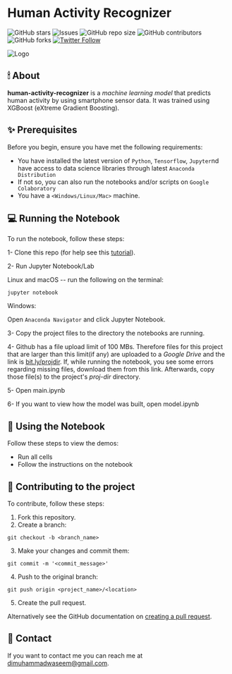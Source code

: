 # Human Activity Recognizer

<!--- These are examples. See https://shields.io for others or to customize this set of shields. You might want to include dependencies, project status and licence info here --->
![GitHub stars](https://img.shields.io/github/stars/zenyc/human-activity-recognizer?style=social)
![Issues](https://img.shields.io/github/issues/zenyc/human-activity-recognizer)
![GitHub repo size](https://img.shields.io/github/repo-size/zenyc/human-activity-recognizer)
![GitHub contributors](https://img.shields.io/github/contributors/zenyc/human-activity-recognizer)
![GitHub forks](https://img.shields.io/github/forks/zenyc/human-activity-recognizer?style=social)
[![Twitter Follow](https://img.shields.io/twitter/follow/dialhaseeb?style=social)](www.twitter.com/dialhaseeb)

![Logo](https://github.com/zenyc/zenyc/blob/master/logo-small.png)

## 🕯 About
**human-activity-recognizer** is a *machine learning model* that predicts human activity by using smartphone sensor data. It was trained using XGBoost (eXtreme Gradient Boosting).

<!--- Additional line of information text about what the project does. Your introduction should be around 2 or 3 sentences. Don't go overboard, people won't read it.--->

## ✨ Prerequisites

Before you begin, ensure you have met the following requirements:
<!--- These are just example requirements. Add, duplicate or remove as required --->
* You have installed the latest version of `Python`, `Tensorflow`, `Jupyter`nd have access to data science libraries through latest `Anaconda Distribution`
* If not so, you can also run the notebooks and/or scripts on `Google Colaboratory`
* You have a `<Windows/Linux/Mac>` machine. 


## 💻 Running the Notebook


To run the notebook, follow these steps:

1- Clone this repo (for help see this [tutorial](https://help.github.com/articles/cloning-a-repository/)).

2- Run Jupyter Notebook/Lab

Linux and macOS -- run the following on the terminal:
```
jupyter notebook
```

Windows:

Open `Anaconda Navigator` and click Jupyter Notebook.

3- Copy the project files to the directory the notebooks are running.

4- Github has a file upload limit of 100 MBs. Therefore files for this project that are larger than this limit(if any) are uploaded to a *Google Drive* and the link is [bit.ly/projdir](www.bit.ly/projdir). If, while running the notebook, you see some errors regarding missing files, download them from this link. Afterwards, copy those file(s) to the project's *proj-dir* directory.

5- Open main.ipynb

6- If you want to view how the model was built, open model.ipynb

## 📓 Using the Notebook

Follow these steps to view the demos:

* Run all cells
* Follow the instructions on the notebook

<!--- Add run commands and examples you think users will find useful. Provide an options reference for bonus points! -->

## 🙌 Contributing to the project
<!--- If your README is long or you have some specific process or steps you want contributors to follow, consider creating a separate CONTRIBUTING.md file--->
To contribute, follow these steps:

1. Fork this repository.
2. Create a branch: 

```
git checkout -b <branch_name>
```

3. Make your changes and commit them: 
```
git commit -m '<commit_message>'
```
4. Push to the original branch: 
```
git push origin <project_name>/<location>
```
5. Create the pull request.

Alternatively see the GitHub documentation on [creating a pull request](https://help.github.com/en/github/collaborating-with-issues-and-pull-requests/creating-a-pull-request).


## 👀 Contact

If you want to contact me you can reach me at <dimuhammadwaseem@gmail.com>.

